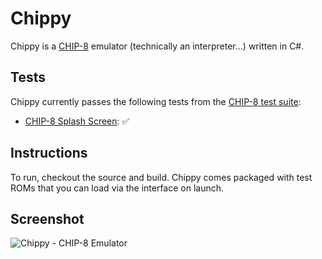 # Chippy

Chippy is a [CHIP-8](https://en.wikipedia.org/wiki/CHIP-8) emulator (technically an interpreter...) written in C#.

## Tests

Chippy currently passes the following tests from the [CHIP-8 test suite](https://github.com/Timendus/chip8-test-suite?tab=readme-ov-file):

- [CHIP-8 Splash Screen](https://github.com/Timendus/chip8-test-suite?tab=readme-ov-file#chip-8-splash-screen): ✅

## Instructions

To run, checkout the source and build. Chippy comes packaged with test ROMs that you can load via the interface on launch.

## Screenshot

![Chippy - CHIP-8 Emulator](https://github.com/user-attachments/assets/c5f05c6b-b2a4-49a0-bdbe-9f531f4ce273)